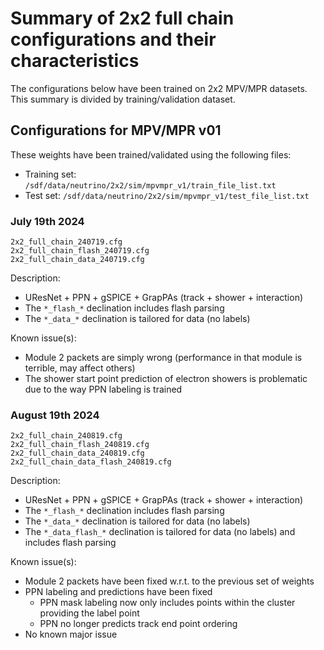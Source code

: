 # Summary of 2x2 full chain configurations and their characteristics

The configurations below have been trained on 2x2 MPV/MPR datasets. This summary is divided by training/validation dataset.

## Configurations for MPV/MPR v01

These weights have been trained/validated using the following files:
- Training set: `/sdf/data/neutrino/2x2/sim/mpvmpr_v1/train_file_list.txt`
- Test set: `/sdf/data/neutrino/2x2/sim/mpvmpr_v1/test_file_list.txt`

### July 19th 2024

```shell
2x2_full_chain_240719.cfg
2x2_full_chain_flash_240719.cfg
2x2_full_chain_data_240719.cfg
```

Description:
  - UResNet + PPN + gSPICE + GrapPAs (track + shower + interaction)
  - The `*_flash_*` declination includes flash parsing
  - The `*_data_*` declination is tailored for data (no labels)

Known issue(s):
  - Module 2 packets are simply wrong (performance in that module is terrible, may affect others)
  - The shower start point prediction of electron showers is problematic due to the way PPN labeling is trained

### August 19th 2024

```shell
2x2_full_chain_240819.cfg
2x2_full_chain_flash_240819.cfg
2x2_full_chain_data_240819.cfg
2x2_full_chain_data_flash_240819.cfg
```

Description:
  - UResNet + PPN + gSPICE + GrapPAs (track + shower + interaction)
  - The `*_flash_*` declination includes flash parsing
  - The `*_data_*` declination is tailored for data (no labels)
  - The `*_data_flash_*` declination is tailored for data (no labels) and includes flash parsing

Known issue(s):
  - Module 2 packets have been fixed w.r.t. to the previous set of weights
  - PPN labeling and predictions have been fixed
    - PPN mask labeling now only includes points within the cluster providing the label point
    - PPN no longer predicts track end point ordering
  - No known major issue
